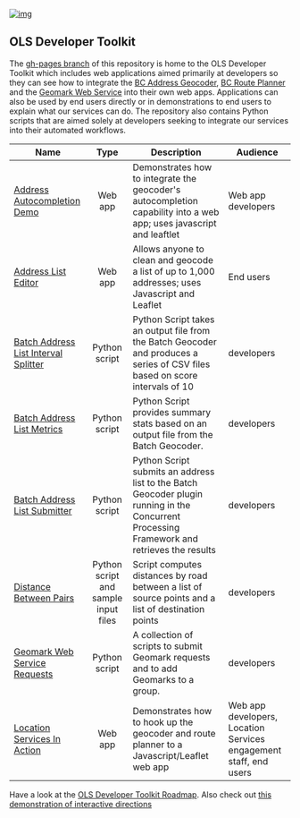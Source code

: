 [![img](https://img.shields.io/badge/Lifecycle-Stable-97ca00)](https://github.com/bcgov/repomountie/blob/master/doc/lifecycle-badges.md)

## OLS Developer Toolkit

The [gh-pages branch](https://github.com/bcgov/ols-devkit/tree/gh-pages) of this repository is home to the OLS Developer Toolkit which includes web applications aimed primarily at developers so they can see how to integrate the [BC Address Geocoder](https://www2.gov.bc.ca/gov/content?id=118DD57CD9674D57BDBD511C2E78DC0D), [BC Route Planner](https://www2.gov.bc.ca/gov/content?id=9D99E684CCD042CD88FADC51E079B4B5) and the [Geomark Web Service](https://www2.gov.bc.ca/gov/content?id=F6BAF45131954020BCFD2EBCC456F084) into their own web apps. Applications can also be used by end users directly or in demonstrations to end users to explain what our services can do. The repository also contains Python scripts that are aimed solely at developers seeking to integrate our services into their automated workflows.

|Name|Type|Description|Audience
|----|:----:|----|----|
[Address Autocompletion Demo](https://bcgov.github.io/ols-devkit/examples/address_autocomplete.html)|Web app|Demonstrates how to integrate the geocoder's autocompletion capability into a web app; uses javascript and leaftlet|Web app developers
[Address List Editor](https://bcgov.github.io/ols-devkit/ale/)|Web app|Allows anyone to clean and geocode a list of up to 1,000 addresses; uses Javascript and Leaflet|End users
[Batch Address List Interval Splitter](https://github.com/bcgov/ols-devkit/tree/gh-pages/ali)|Python script|Python Script takes an output file from the Batch Geocoder and produces a series of CSV files based on score intervals of 10 | developers|
[Batch Address List Metrics](https://github.com/bcgov/ols-devkit/tree/gh-pages/alm)|Python script|Python Script provides summary stats based on an output file from the Batch Geocoder.| developers|
[Batch Address List Submitter](https://github.com/bcgov/ols-devkit/tree/gh-pages/als)|Python script|Python Script submits an address list to the Batch Geocoder plugin running in the Concurrent Processing Framework and retrieves the results| developers|
[Distance Between Pairs](https://github.com/bcgov/ols-devkit/tree/gh-pages/bps)|Python script and sample input files| Script computes distances by road between a list of source points and a list of destination points|developers|
[Geomark Web Service Requests](https://github.com/bcgov/ols-devkit/tree/gh-pages/geomark/scripts)|Python script| A collection of scripts to submit Geomark requests and to add Geomarks to a group.| developers|
[Location Services In Action](https://bcgov.github.io/ols-devkit/ols-demo/index.html)|Web app|Demonstrates how to hook up the geocoder and route planner to a Javascript/Leaflet web app|Web app developers, Location Services engagement staff, end users|


Have a look at the [OLS Developer Toolkit Roadmap](https://github.com/bcgov/ols-devkit/blob/gh-pages/ols-devkit-roadmap.md).
Also check out [this demonstration of interactive directions](https://github.com/bcgov/ols-devkit/blob/gh-pages/interactive-directions.md)
